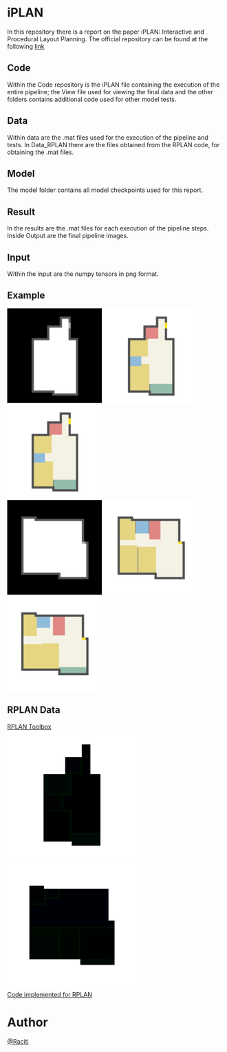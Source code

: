 # iPLAN
In this repository there is a report on the paper iPLAN: Interactive and Procedural Layout Planning. 
The official repository can be found at the following [link](https://github.com/realcrane/iPLAN-Interactive-and-Procedural-Layout-Planning) 
## Code
Within the Code repository is the iPLAN file containing the execution of the entire pipeline; the View file used for viewing the final data and the other folders contains additional code used for other model tests.

## Data
Within data are the .mat files used for the execution of the pipeline and tests. In Data_RPLAN there are the files obtained from the RPLAN code, for obtaining the .mat files.

## Model
The model folder contains all model checkpoints used for this report.

## Result
In the results are the .mat files for each execution of the pipeline steps. Inside Output are the final pipeline images.

## Input
Within the input are the numpy tensors in png format.

## Example
<img src="https://github.com/Raciti/iPLAN/blob/main/Input/Image_iPLAN/mat0.png?raw=true" alt="Input0" width="220"/> <img src="https://github.com/Raciti/iPLAN/blob/main/Result/iPLAN/Output/img0.png?raw=true" alt="Output01" width="220"/>
<img src="https://github.com/Raciti/iPLAN/blob/main/Result/iPLAN/Output/img0_v2.png?raw=true" alt="Output02" width="220"/>
<br>
<img src="https://github.com/Raciti/iPLAN/blob/main/Input/Image_iPLAN/mat1.png?raw=true" alt="Input1" width="220"/> <img src="https://github.com/Raciti/iPLAN/blob/main/Result/iPLAN/Output/img1.png?raw=true" alt="Output11" width="220"/>
<img src="https://github.com/Raciti/iPLAN/blob/main/Result/iPLAN/Output/img1_v2.png?raw=true" alt="Output12" width="220"/>


## RPLAN Data
[RPLAN Toolbox](https://github.com/zzilch/RPLAN-Toolbox) <br>
<img src="https://github.com/Raciti/iPLAN/blob/main/Input/Image_RPLAN/0.png?raw=true" alt="Img0" width="300"/> <img src="https://github.com/Raciti/iPLAN/blob/main/Input/Image_RPLAN/1.png" alt="Img1" width="300"/>
<br>
[Code implemented for RPLAN](https://github.com/Raciti/iPLAN/blob/main/Code/RPLAN.ipynb)

# Author
[@Raciti](https://github.com/Raciti)

